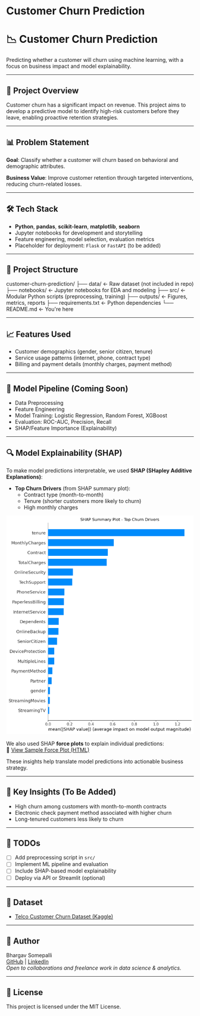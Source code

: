 # Customer Churn Prediction

# 📉 Customer Churn Prediction

Predicting whether a customer will churn using machine learning, with a focus on business impact and model explainability.

---

## 🚀 Project Overview

Customer churn has a significant impact on revenue. This project aims to develop a predictive model to identify high-risk customers before they leave, enabling proactive retention strategies.

---

## 📊 Problem Statement

**Goal**: Classify whether a customer will churn based on behavioral and demographic attributes.

**Business Value**: Improve customer retention through targeted interventions, reducing churn-related losses.

---

## 🛠️ Tech Stack

- **Python**, **pandas**, **scikit-learn**, **matplotlib**, **seaborn**
- Jupyter notebooks for development and storytelling
- Feature engineering, model selection, evaluation metrics
- Placeholder for deployment: `Flask` or `FastAPI` (to be added)

---

## 📁 Project Structure

customer-churn-prediction/
├── data/ ← Raw dataset (not included in repo)
├── notebooks/ ← Jupyter notebooks for EDA and modeling
├── src/ ← Modular Python scripts (preprocessing, training)
├── outputs/ ← Figures, metrics, reports
├── requirements.txt ← Python dependencies
└── README.md ← You're here

---

## 📈 Features Used

- Customer demographics (gender, senior citizen, tenure)
- Service usage patterns (internet, phone, contract type)
- Billing and payment details (monthly charges, payment method)

---

## 🧠 Model Pipeline (Coming Soon)

- Data Preprocessing
- Feature Engineering
- Model Training: Logistic Regression, Random Forest, XGBoost
- Evaluation: ROC-AUC, Precision, Recall
- SHAP/Feature Importance (Explainability)

---

## 🔍 Model Explainability (SHAP)

To make model predictions interpretable, we used **SHAP (SHapley Additive Explanations)**:

- **Top Churn Drivers** (from SHAP summary plot):
  - Contract type (month-to-month)
  - Tenure (shorter customers more likely to churn)
  - High monthly charges

<p align="center">
  <img src="outputs/figures/shap_summary_plot.png" width="600" alt="SHAP Summary">
</p>

We also used SHAP **force plots** to explain individual predictions:  
🔗 [View Sample Force Plot (HTML)](outputs/figures/shap_force_plot.html)

These insights help translate model predictions into actionable business strategy.

---

## 📌 Key Insights (To Be Added)

- High churn among customers with month-to-month contracts
- Electronic check payment method associated with higher churn
- Long-tenured customers less likely to churn

---

## 🚧 TODOs

- [ ] Add preprocessing script in `src/`
- [ ] Implement ML pipeline and evaluation
- [ ] Include SHAP-based model explainability
- [ ] Deploy via API or Streamlit (optional)

---

## 📎 Dataset

- [Telco Customer Churn Dataset (Kaggle)](https://www.kaggle.com/blastchar/telco-customer-churn)

---

## 👤 Author

Bhargav Somepalli  
[GitHub](https://github.com/bhargav-s-git) | [LinkedIn](https://www.linkedin.com/in/YOUR-LINKEDIN/)  
*Open to collaborations and freelance work in data science & analytics.*

---

## 📜 License

This project is licensed under the MIT License.
